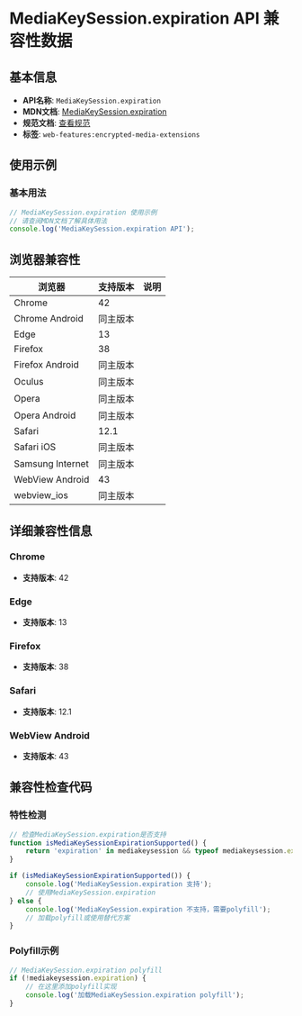 # MediaKeySession.expiration API 兼容性数据

## 基本信息

- **API名称**: `MediaKeySession.expiration`
- **MDN文档**: [MediaKeySession.expiration](https://developer.mozilla.org/docs/Web/API/MediaKeySession/expiration)
- **规范文档**: [查看规范](https://w3c.github.io/encrypted-media/#dom-mediakeysession-expiration)
- **标签**: `web-features:encrypted-media-extensions`

## 使用示例

### 基本用法

```javascript
// MediaKeySession.expiration 使用示例
// 请查阅MDN文档了解具体用法
console.log('MediaKeySession.expiration API');
```

## 浏览器兼容性

| 浏览器 | 支持版本 | 说明 |
|--------|----------|------|
| Chrome | 42 |  |
| Chrome Android | 同主版本 |  |
| Edge | 13 |  |
| Firefox | 38 |  |
| Firefox Android | 同主版本 |  |
| Oculus | 同主版本 |  |
| Opera | 同主版本 |  |
| Opera Android | 同主版本 |  |
| Safari | 12.1 |  |
| Safari iOS | 同主版本 |  |
| Samsung Internet | 同主版本 |  |
| WebView Android | 43 |  |
| webview_ios | 同主版本 |  |

## 详细兼容性信息

### Chrome

- **支持版本**: 42

### Edge

- **支持版本**: 13

### Firefox

- **支持版本**: 38

### Safari

- **支持版本**: 12.1

### WebView Android

- **支持版本**: 43

## 兼容性检查代码

### 特性检测

```javascript
// 检查MediaKeySession.expiration是否支持
function isMediaKeySessionExpirationSupported() {
    return 'expiration' in mediakeysession && typeof mediakeysession.expiration === 'function';
}

if (isMediaKeySessionExpirationSupported()) {
    console.log('MediaKeySession.expiration 支持');
    // 使用MediaKeySession.expiration
} else {
    console.log('MediaKeySession.expiration 不支持，需要polyfill');
    // 加载polyfill或使用替代方案
}
```

### Polyfill示例

```javascript
// MediaKeySession.expiration polyfill
if (!mediakeysession.expiration) {
    // 在这里添加polyfill实现
    console.log('加载MediaKeySession.expiration polyfill');
}
```

